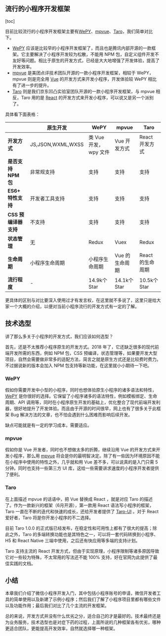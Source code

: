 ## 流行的小程序开发框架
[toc]

目前比较流行的小程序开发框架主要有[WePY](https://tencent.github.io/wepy/)、[mpvue](https://github.com/Meituan-Dianping/mpvue)、[Taro](https://github.com/NervJS/taro)，我们简单对比下。

- [WePY](https://tencent.github.io/wepy/) 应该是比较早的小程序开发框架了，而且也是腾讯内部开源的一款框架。它主要解决了小程序开发较为松散，不能用 NPM 包，自定义组件开发不友好等问题。相比于原生的开发方式，已经是大大地增强了开发体验，提高了开发效率。
- [mpvue](https://github.com/Meituan-Dianping/mpvue) 是美团点评技术团队开源的一款小程序开发框架，相较于 WePY，mpvue 则是完全用 [Vue](https://vuejs.org/index.html) 的开发方式来开发小程序，开发体验较 WePY 相比有了进一步的提升。
- [Taro](https://github.com/NervJS/taro) 则是我们京东凹凸实验室团队开源的一款小程序开发框架，与 mpvue 相反，Taro 用的是 [React](https://reactjs.org/) 的开发方式来开发小程序，可以说又是另一个派别了。

具体看下面表格：

|                      | 原生开发          | WePY                  | mpvue          | Taro             |
| -------------------- | ----------------- | --------------------- | -------------- | ---------------- |
| **开发方式**         | JS,JSON,WXML,WXSS | 类 Vue 开发，wpy 文件 | Vue 开发方式   | React 开发方式   |
| **是否支持 NPM 包**  | 非常规支持        | 支持                  | 支持           | 支持             |
| **ES6+ 特性支持**    | 开发者工具支持    | 支持                  | 支持           | 支持             |
| **CSS 预编译器支持** | 不支持            | 支持                  | 支持           | 支持             |
| **状态管理**         | 无                | Redux                 | Vuex           | Redux            |
| **生命周期**         | 小程序生命周期    | 小程序生命周期        | Vue 的生命周期 | React 的生命周期 |
| **流行程度**         | -                 | 14.9k个 Star          | 14.1k个 Star   | 10.5k个 Star     |



更具体的区别与对比要深入使用过才有发言权，在这里就不多说了，这里只是给大家一个大概的介绍，以便对当前小程序流行的开发方式有一定的了解。

## 技术选型

讲了那么多关于小程序的开发方式，我们应该如何选型？

首先，还是不太推荐小程序原生的开发方式。2018 年了，它还缺乏很多的现代前端开发所需的东西，例如 NPM 包，CSS 预编译，状态管理等，如果要开发大型项目，自然会需要做非常多的适配方法，简言之就是原生方式还是比较费时费力。不过据说新的版本会加入 NPM 包支持等新功能，在这里就小小期待一下吧。

### WePY

假如你需要开发中小型的小程序，同时也想体验原生小程序的诸多语法和特性，[WePY](https://tencent.github.io/wepy/) 是你很好的选择。它保留了小程序诸多的语法特性，例如模板绑定、生命周期、API 调用等，同时在小程序原生开发的基础上，优化整合了现代前端开发利器，很好地提升了开发体验。而且由于开源的时间很早，网上也有了很多关于此框架 Bug 解决方法的文章，也不怕会遇到什么困难而影响后续开发。

缺点可能就是有一定的学习成本，需要适应。

### mpvue

假如你是 Vue 开发者，同时也不想做太多的折腾，继续沿用 Vue 的开发方式来开发小程序，那么用 [mpvue](https://github.com/Meituan-Dianping/mpvue) 将会是你的最明智决定。除了有一些因为环境原因不能在小程序中使用的特性之外，几乎就和用 Vue 差不多，可以说真的是入门只需 5分钟。同时也支持一些第三方 UI 库，这给一些需要讲求速度的小程序开发者提供了便利。

### Taro

在上面描述 mpvue 的话语中，把 Vue 替换成 React ，就是对应 Taro 的描述了。作为一款新兴的框架（6月开源），第一款用 React 语法写小程序的框架，Taro 一直在不断的迭代和快速的成长，还给开发者提供了 [Taro-UI](https://nervjs.github.io/taro-ui/#/) 。对于 React 爱好者，Taro 将是你开发小程序的不二选择。

目前 Taro 1.0.0 的正式版已经发布，在稳定性和可用性上都有了很大的提高；除此之外，Taro 的多端转换功能也是其特色之一，可以将一套代码转换到小程序、H5 和 React Native 三端中使用，之后还有快应用等多端的支持计划。

Taro 支持主流的 React 开发方式，但由于实现原理，小程序限制等诸多原因导致它对一些较为特殊，不太常用的写法还不能 100% 支持，好在官网为此提供了最佳实践的文档。

## 小结

本章我们介绍了微信小程序开发入门，其中包括小程序账号的申请，微信开发者工具的简单使用以及新建了示例小程序；然后我们了解了小程序项目里都有哪些文件以及功能作用；最后我们对比了几个主流的开发框架。

总的来说，开发方式并没有什么优劣之分，适合自己的才是最好的。技术最终还是为业务服务，技术选型也是对症下药的过程，上面所说的几种框架各有优劣，哪种更适合团队，更能提高开发效率，自然就选择哪一种框架。